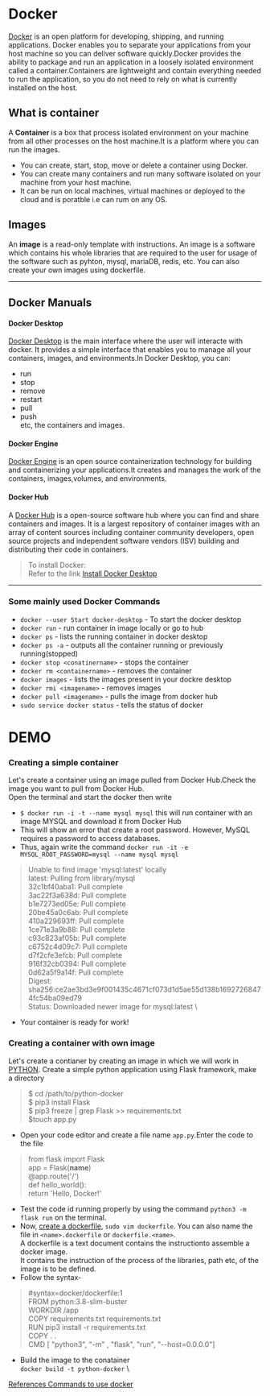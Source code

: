 # Docker
[Docker](https://docs.docker.com/) is an open platform for developing, shipping, and running applications. Docker enables you to separate your applications from your host machine so you can deliver software quickly.Docker provides the ability to package and run an application in a loosely isolated environment called a container.Containers are lightweight and contain everything needed to run the application, so you do not need to rely on what is currently installed on the host.

## What is container
A **Container** is a box that process isolated environment on your machine from all other processes on the host machine.It is a platform where you can run the images.
- You can create, start, stop, move or delete a container using Docker.
- You can create many containers and run many software isolated on your machine from your host machine.
- It can be run on local machines, virtual machines or deployed to the cloud and is poratble i.e can rum on any OS.

## Images
An **image** is a read-only template with instructions. An image is a software which contains his whole libraries that are required to the user for usage of the software such as pyhton, mysql, mariaDB, redis, etc. You can also create your own images using dockerfile.

---

## Docker Manuals
#### Docker Desktop
[Docker Desktop](https://docs.docker.com/desktop) is the main interface where the user will interacte with docker. It provides a simple interface that enables you to manage all your containers, images, and environments.In Docker Desktop, you can:
- run
- stop
- remove  
- restart
- pull
- push \
  etc, the containers and images.
#### Docker Engine
[Docker Engine](https://docs.docker.com/engine) is an open source containerization technology for building and containerizing your applications.It creates and manages the work of the containers, images,volumes, and environments.
#### Docker Hub
A [Docker Hub](https://docs.docker.com/docker-hub) is a open-source software hub where you can find and share containers and images. It is a largest repository of container images with an array of content sources including container community developers, open source projects and independent software vendors (ISV) building and distributing their code in containers.

> To install Docker: \
  Refer to the link [Install Docker Desktop](https://docs.docker.com/desktop/install/ubuntu/)
  
---

### Some mainly used Docker Commands
- `docker --user Start docker-desktop` - To start the docker desktop
- `docker run` - run container in image locally or go to hub
- `docker ps` - lists the running container in docker desktop 
- `docker ps -a` - outputs all the container running or previously running(stopped)
- `docker stop <conatinername>` - stops the container
- `docker rm <containername>` - removes the container
- `docker images` - lists the images present in your dockre desktop
- `docker rmi <imagename>` - removes images
- `docker pull <imagename>` - pulls the image from docker hub
- `sudo service docker status` - tells the status of docker 
# DEMO
### Creating a simple container
Let's create a container using an image pulled from Docker Hub.Check the image you want to pull from Docker Hub.\
Open the terminal and start the docker then write
- `$ docker run -i -t --name mysql mysql` this will run container with an image MYSQL and download it from Docker Hub
- This will show an error that create a root password. However, MySQL requires a password to access databases. 
- Thus, again write the command
`docker run -it -e MYSQL_ROOT_PASSWORD=mysql --name mysql mysql`
> Unable to find image 'mysql:latest' locally \
  latest: Pulling from library/mysql \
  32c1bf40aba1: Pull complete \
  3ac22f3a638d: Pull complete \
  b1e7273ed05e: Pull complete \
  20be45a0c6ab: Pull complete \
  410a229693ff: Pull complete \
  1ce71e3a9b88: Pull complete \
  c93c823af05b: Pull complete \
  c6752c4d09c7: Pull complete \
  d7f2cfe3efcb: Pull complete \
  916f32cb0394: Pull complete \
  0d62a5f9a14f: Pull complete \
  Digest: sha256:ce2ae3bd3e9f001435c4671cf073d1d5ae55d138b16927268474fc54ba09ed79 \
  Status: Downloaded newer image for mysql:latest \

- Your container is ready for work!

### Creating a container with own image
Let's create a contianer by creating an image in which we will work in [PYTHON](https://docs.docker.com/language/python/). Create a simple python application using Flask framework, make a directory
> $ cd /path/to/python-docker \
  $ pip3 install Flask \
  $ pip3 freeze | grep Flask >> requirements.txt \
  $touch app.py 
- Open your code editor and create a file name `app.py`.Enter the code to the file
> from flask import Flask \
  app = Flask(__name__) \
  @app.route('/') \
  def hello_world(): \
      return 'Hello, Docker!'
- Test the code id running properly by using the command `python3 -m flask run` on the terminal.
- Now, [create a dockerfile](https://docs.docker.com/engine/reference/builder/), `sudo vim dockerfile`. You can also name the file in `<name>.dockerfile` or `dockerfile.<name>`. \
A dockerfile is a text document contains the instructionto assemble a docker image. \
It contains the instruction of the process of the libraries, path etc, of the image is to be defined.
- Follow the syntax-
>  #syntax=docker/dockerfile:1 \
   FROM python:3.8-slim-buster \
   WORKDIR /app \
   COPY requirements.txt requirements.txt \
   RUN pip3 install -r requirements.txt \
   COPY . . \
   CMD [ "python3", "-m" , "flask", "run", "--host=0.0.0.0"]
- Build the image to the conatainer \
`docker build -t python-docker` \

 



[References Commands to use docker](https://docs.docker.com/reference/)


